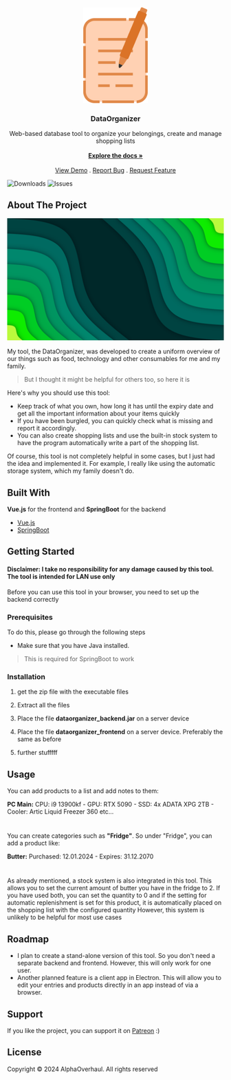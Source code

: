 <br/>
<p align="center">
  <a href="https://github.com/AlphaOverhaul/DataOrganizer">
    <img src="pictures/logo.png" alt="Logo" width="150">
  </a>

  <h3 align="center">DataOrganizer</h3>

  <p align="center">
    Web-based database tool to organize your belongings, create and manage shopping lists
    <br/>
    <br/>
    <a href="https://github.com/AlphaOverhaul/DataOrganizer"><strong>Explore the docs »</strong></a>
    <br/>
    <br/>
    <a href="https://github.com/AlphaOverhaul/DataOrganizer">View Demo</a>
    .
    <a href="https://github.com/AlphaOverhaul/DataOrganizer/issues">Report Bug</a>
    .
    <a href="https://github.com/AlphaOverhaul/DataOrganizer/issues">Request Feature</a>
  </p>
</p>

![Downloads](https://img.shields.io/github/downloads/AlphaOverhaul/DataOrganizer/total) ![Issues](https://img.shields.io/github/issues/AlphaOverhaul/DataOrganizer) 

## About The Project

![Screen Shot](pictures/screenshot.png)

My tool, the DataOrganizer, was developed to create a uniform overview of our things such as food, technology and other consumables for me and my family.

> But I thought it might be helpful for others too, so here it is

Here's why you should use this tool:

* Keep track of what you own, how long it has until the expiry date and get all the important information about your items quickly
* If you have been burgled, you can quickly check what is missing and report it accordingly.
* You can also create shopping lists and use the built-in stock system to have the program automatically write a part of the shopping list.

Of course, this tool is not completely helpful in some cases, but I just had the idea and implemented it. For example, I really like using the automatic storage system, which my family doesn't do.

## Built With

**Vue.js** for the frontend and **SpringBoot** for the backend

* [Vue.js](https://vuejs.org/)
* [SpringBoot](https://spring.io/)

## Getting Started
#### Disclaimer: I take no responsibility for any damage caused by this tool. The tool is intended for LAN use only
Before you can use this tool in your browser, you need to set up the backend correctly

### Prerequisites

To do this, please go through the following steps

* Make sure that you have Java installed.
> This is required for SpringBoot to work

### Installation

1. get the zip file with the executable files
   
3. Extract all the files

4. Place the file **dataorganizer_backend.jar** on a server device

4. Place the file **dataorganizer_frontend** on a server device. Preferably the same as before

5. further stufffff

## Usage

You can add products to a list and add notes to them:

**PC Main:**  CPU: i9 13900kf - GPU: RTX 5090 - SSD: 4x ADATA XPG 2TB - Cooler: Artic Liquid Freezer 360 etc...
#
You can create categories such as **"Fridge"**.
So under "Fridge", you can add a product like:

**Butter:** Purchased: 12.01.2024 - Expires: 31.12.2070
#
As already mentioned, a stock system is also integrated in this tool. This allows you to set the current amount of butter you have in the fridge to 2. If you have used both, you can set the quantity to 0 and if the setting for automatic replenishment is set for this product, it is automatically placed on the shopping list with the configured quantity
However, this system is unlikely to be helpful for most use cases

## Roadmap
* I plan to create a stand-alone version of this tool. So you don't need a separate backend and frontend. However, this will only work for one user.
* Another planned feature is a client app in Electron. This will allow you to edit your entries and products directly in an app instead of via a browser.

## Support
If you like the project, you can support it on <a href="https://github.com/AlphaOverhaul/DataOrganizer/issues">Patreon</a> :)

## License

Copyright © 2024 AlphaOverhaul. All rights reserved
